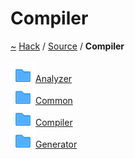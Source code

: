 <a id="compiler"></a>
<h1>Compiler</h1>
<a id="dir_f59575333aacfca8dd5267871184fa54"></a>
<a href="https://github.com/CharlesCarley/HackComputer#~">~</a>
<a href="index.md#index">Hack</a>
<span class="inline-text">/</span>
<a href="dir_74389ed8173ad57b461b9d623a1f3867.md#source">Source</a>
<span class="inline-text">/</span>
<span class="bold-text"><b>Compiler</b></span>
<br/>
<br/>
<div class="icon-link">
<img src="../images/folder.svg"/><a href="dir_465e3372dcff95eb740f742cfe66b5a3.md#source-compiler-analyzer">Analyzer</a>
</div>
<div class="icon-link">
<img src="../images/folder.svg"/><a href="dir_56bd251cb4f3594c3e2934d747899543.md#source-compiler-common">Common</a>
</div>
<div class="icon-link">
<img src="../images/folder.svg"/><a href="dir_768d78c81847aa2ae2d8207c5bdf6e8b.md#source-compiler-compiler">Compiler</a>
</div>
<div class="icon-link">
<img src="../images/folder.svg"/><a href="dir_e7cda25b1b4e2035e999f6af09666c3a.md#source-compiler-generator">Generator</a>
</div>
</div>
</div>
</body>
</html>
